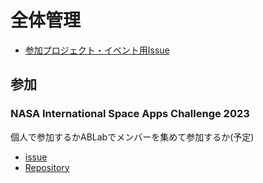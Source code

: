 # 全体管理
- [参加プロジェクト・イベント用Issue](https://github.com/Ratescale/project.README/issues)

## 参加
### NASA International Space Apps Challenge 2023
個人で参加するかABLabでメンバーを集めて参加するか(予定)

- [issue](https://github.com/Ratescale/project.README/issues/1)
- [Repository](https://github.com/Ratescale/NASASpaceAppsChallenge)
